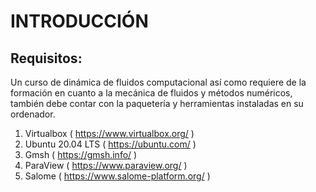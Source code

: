# INTRODUCCIÓN


## Requisitos:
Un curso de dinámica de fluidos computacional así como requiere de la formación en cuanto a la mecánica de fluidos y métodos numéricos, también debe contar con la paquetería y herramientas instaladas en su ordenador.

01. Virtualbox ( https://www.virtualbox.org/ )
02. Ubuntu 20.04 LTS ( https://ubuntu.com/ )
03. Gmsh ( https://gmsh.info/ )
04. ParaView ( https://www.paraview.org/ )
05. Salome ( https://www.salome-platform.org/ )